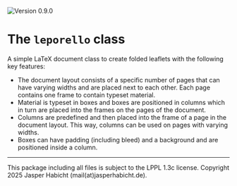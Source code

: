 ![Version 0.9.0](https://img.shields.io/badge/version-0.9.0-blue)

# The `leporello` class

A simple LaTeX document class to create folded leaflets with the following key features:

- The document layout consists of a specific number of pages that can have varying widths and are placed next to each other. Each page contains one frame to contain typeset material.
- Material is typeset in boxes and boxes are positioned in columns which in turn are placed into the frames on the pages of the document.
- Columns are predefined and then placed into the frame of a page in the document layout. This way, columns can be used on pages with varying widths.
- Boxes can have padding (including bleed) and a background and are positioned inside a column.

---

This package including all files is subject to the LPPL 1.3c license. Copyright 2025 Jasper Habicht (mail(at)jasperhabicht.de).
